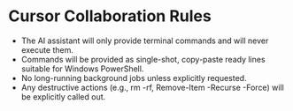 ﻿# Cursor Collaboration Rules

- The AI assistant will only provide terminal commands and will never execute them.
- Commands will be provided as single-shot, copy-paste ready lines suitable for Windows PowerShell.
- No long-running background jobs unless explicitly requested.
- Any destructive actions (e.g., rm -rf, Remove-Item -Recurse -Force) will be explicitly called out.

